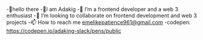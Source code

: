 -👋hello there
-👩I am Adakig
-🌱 I’m a frontend developer and a web 3 enthusiast
-💞️ I’m looking to collaborate on frontend development and web 3 projects
 -📫 How to reach me emelikepatience961@gmail.com
 -codepen: https://codepen.io/adaking-slack/pens/public
<!---
Adaking-slack/Adaking-slack is a ✨ special ✨ repository because its `README.md` (this file) appears on your GitHub profile.
You can click the Preview link to take a look at your changes.
--->
